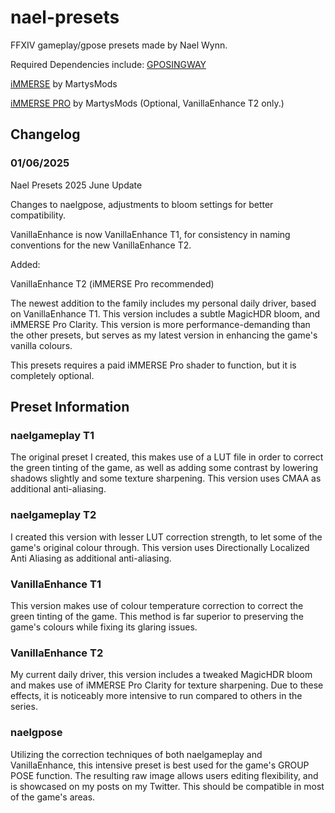 # nael-presets
FFXIV gameplay/gpose presets made by Nael Wynn. 

Required Dependencies include:
[GPOSINGWAY](https://github.com/gposingway/gposingway)

[iMMERSE](https://github.com/martymcmodding/iMMERSE) by MartysMods

[iMMERSE PRO](https://www.patreon.com/c/mcflypg/home) by MartysMods (Optional, VanillaEnhance T2 only.)

## Changelog
### 01/06/2025

Nael Presets 2025 June Update

Changes to naelgpose, adjustments to bloom settings for better compatibility.

VanillaEnhance is now VanillaEnhance T1, for consistency in naming conventions for the new VanillaEnhance T2.


Added: 

VanillaEnhance T2 (iMMERSE Pro recommended)

The newest addition to the family includes my personal daily driver, based on VanillaEnhance T1. This version includes a subtle MagicHDR bloom, and iMMERSE Pro Clarity. This version is more performance-demanding than the other presets, but serves as my latest version in enhancing the game's vanilla colours.

This presets requires a paid iMMERSE Pro shader to function, but it is completely optional.



## Preset Information

### naelgameplay T1

The original preset I created, this makes use of a LUT file in order to correct the green tinting of the game, as well as adding some contrast by lowering shadows slightly and some texture sharpening. This version uses CMAA as additional anti-aliasing.


### naelgameplay T2

I created this version with lesser LUT correction strength, to let some of the game's original colour through. This version uses Directionally Localized Anti Aliasing as additional anti-aliasing.


### VanillaEnhance T1

This version makes use of colour temperature correction to correct the green tinting of the game. This method is far superior to preserving the game's colours while fixing its glaring issues.


### VanillaEnhance T2

My current daily driver, this version includes a tweaked MagicHDR bloom and makes use of iMMERSE Pro Clarity for texture sharpening. Due to these effects, it is noticeably more intensive to run compared to others in the series.


### naelgpose

Utilizing the correction techniques of both naelgameplay and VanillaEnhance, this intensive preset is best used for the game's GROUP POSE function. The resulting raw image allows users editing flexibility, and is showcased on my posts on my Twitter. This should be compatible in most of the game's areas. 

